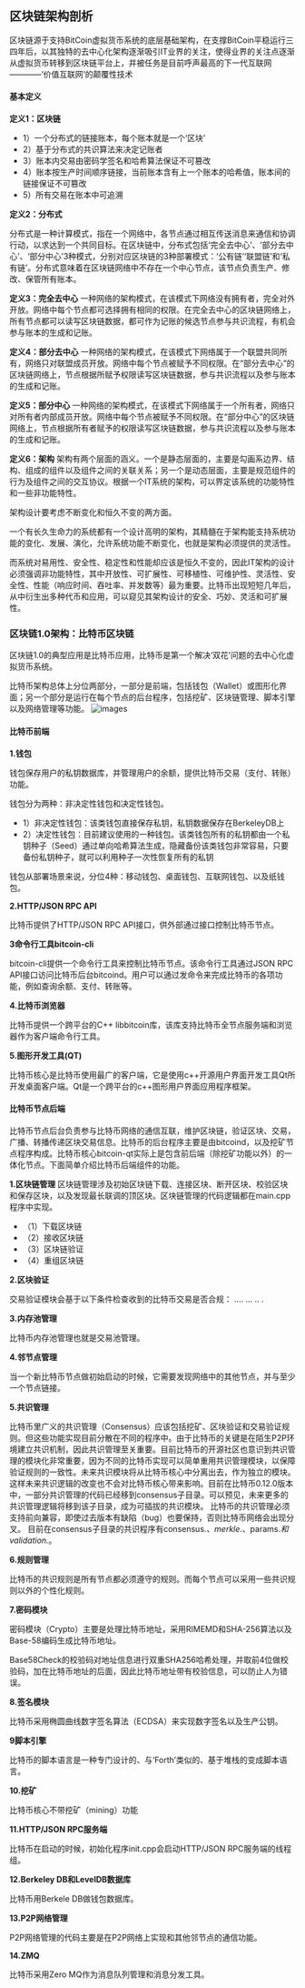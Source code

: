 ## 区块链架构剖析

区块链源于支持BitCoin虚拟货币系统的底层基础架构，在支撑BitCoin平稳运行三四年后，以其独特的去中心化架构逐渐吸引IT业界的关注，使得业界的关注点逐渐从虚拟货币转移到区块链平台上，并被任务是目前呼声最高的下一代互联网————‘价值互联网’的颠覆性技术

#### 基本定义

**定义1：区块链**
- 1）一个分布式的链接账本，每个账本就是一个‘区块’
- 2）基于分布式的共识算法来决定记账者
- 3）账本内交易由密码学签名和哈希算法保证不可篡改
- 4）账本按生产时间顺序链接，当前账本含有上一个账本的哈希值，账本间的链接保证不可篡改
- 5）所有交易在账本中可追溯

**定义2：分布式**

分布式是一种计算模式，指在一个网络中，各节点通过相互传送消息来通信和协调行动，以求达到一个共同目标。在区块链中，分布式包括‘完全去中心’、‘部分去中心’、‘部分中心’3种模式，分别对应区块链的3种部署模式：‘公有链’‘联盟链’和‘私有链’。分布式意味着在区块链网络中不存在一个中心节点，该节点负责生产、修改、保管所有账本。

**定义3：完全去中心**
一种网络的架构模式，在该模式下网络没有拥有者，完全对外开放。网络中每个节点都可选择拥有相同的权限。在完全去中心的区块链网络上，所有节点都可以读写区块链数据，都可作为记账的候选节点参与共识流程，有机会参与账本的生成和记账。

**定义4：部分去中心**
一种网络的架构模式，在该模式下网络属于一个联盟共同所有，网络只对联盟成员开放。网络中每个节点被赋予不同权限。在“部分去中心”的区块链网络上，节点根据所赋予权限读写区块链数据，参与共识流程以及参与账本的生成和记账。

**定义5：部分中心**
一种网络的架构模式，在该模式下网络属于一个所有者，网络只对所有者内部成员开放。网络中每个节点被赋予不同权限。在“部分中心”的区块链网络上，节点根据所有者赋予的权限读写区块链数据，参与共识流程以及参与账本的生成和记账。

**定义6：架构**
架构有两个层面的涵义。一个是静态层面的，主要是勾画系边界、结构、组成的组件以及组件之间的关联关系；另一个是动态层面，主要是规范组件的行为及组件之间的交互协议。根据一个IT系统的架构，可以界定该系统的功能特性和一些非功能特性。

架构设计要考虑不断变化和恒久不变的两方面。

一个有长久生命力的系统都有一个设计高明的架构，其精髓在于架构能支持系统功能的变化、发展、演化，允许系统功能不断变化，也就是架构必须提供的灵活性。

而系统对易用性、安全性、稳定性和性能却应该是恒久不变的，因此IT架构的设计必须强调非功能特性，其中开放性、可扩展性、可移植性、可维护性、灵活性、安全性、性能（响应时间、吞吐率、并发数等）最为重要。比特币出现短短几年后，从中衍生出多种代币和应用，可以窥见其架构设计的安全、巧妙、灵活和可扩展性。

### 区块链1.0架构：比特币区块链

区块链1.0的典型应用是比特币应用，比特币是第一个解决‘双花’问题的去中心化虚拟货币系统。

比特币架构总体上分位两部分，一部分是前端，包括钱包（Wallet）或图形化界面；另一个部分是运行在每个节点的后台程序，包括挖矿、区块链管理、脚本引擎以及网络管理等功能。
![images](1411538441588.jpg)

#### 比特币前端

**1.钱包**

钱包保存用户的私钥数据库，并管理用户的余额，提供比特币交易（支付、转账）功能。

钱包分为两种：非决定性钱包和决定性钱包。
- 1）非决定性钱包：该类钱包直接保存私钥，私钥数据保存在BerkeleyDB上
- 2）决定性钱包：目前建议使用的一种钱包。该类钱包所有的私钥都由一个私钥种子（Seed）通过单向哈希算法生成，隐藏备份该类钱包非常容易，只要备份私钥种子，就可以利用种子一次性恢复所有的私钥

钱包从部署场景来说，分位4种：移动钱包、桌面钱包、互联网钱包、以及纸钱包。

**2.HTTP/JSON RPC API**

比特币提供了HTTP/JSON RPC API接口，供外部通过接口控制比特币节点。

**3命令行工具bitcoin-cli**

bitcoin-cli提供一个命令行工具来控制比特币节点。该命令行工具通过JSON RPC API接口访问比特币后台bitcoind。用户可以通过发命令来完成比特币的各项功能，例如查询余额、支付、转账等。

**4.比特币浏览器**

比特币提供一个跨平台的C++ libbitcoin库，该库支持比特币全节点服务端和浏览器作为客户端命令行工具。

**5.图形开发工具(QT)**

比特币核心是比特币使用最广的客户端，它是使用c++开源用户界面开发工具Qt所开发桌面客户端。Qt是一个跨平台的c++图形用户界面应用程序框架。

#### 比特币节点后端

比特币节点后台负责参与比特币网络的通信互联，维护区块链，验证区块、交易，广播、转播传递区块交易信息。比特币的后台程序主要是由bitcoind，以及挖矿节点程序构成。比特币核心bitcoin-qt实际上是包含前后端（除挖矿功能以外）的一体化节点。下面简单介绍比特币后端组件的功能。

**1.区块链管理**
区块链管理涉及初始区块链下载、连接区块、断开区块、校验区块和保存区块，以及发现最长联调的顶区块。区块链管理的代码逻辑都在main.cpp程序中实现。

- （1）下载区块链
- （2）接收区块链
- （3）区块链验证
- （4）重组区块链

**2.区块验证**

交易验证模块会基于以下条件检查收到的比特币交易是否合规：
....
...
..
.

**3.内存池管理**

比特币内存池管理也就是交易池管理。

**4.邻节点管理**

当一个新比特币节点做初始启动的时候，它需要发现网络中的其他节点，并与至少一个节点链接。

**5.共识管理**

比特币里广义的共识管理（Consensus）应该包括挖矿、区块验证和交易验证规则。但这些功能实现目前分散在不同的程序中。由于比特币的关键是在陌生P2P环境建立共识机制，因此共识管理至关重要。目前比特币的开源社区也意识到共识管理的模块化非常重要，因为不同的比特币实现可以简单重用共识管理模块，以保障验证规则的一致性。未来共识模块将从比特币核心中分离出去，作为独立的模块。这样未来共识逻辑的改变也不会对比特币核心带来影响。目前在比特币0.12.0版本中，一部分共识管理的代码已经移到consensus子目录。可以预见，未来更多的共识管理逻辑将移到该子目录，成为可插拔的共识模块。
比特币的共识管理必须支持前向兼容，即使过去版本有缺陷（bug）也要保持，否则比特币网络会出现分叉。
目前在consensus子目录的共识程序有consensus.*、merkle.*、params.*和validation.*。

**6.规则管理**

比特币的共识规则是所有节点都必须遵守的规则。而每个节点可以采用一些共识规则以外的个性化规则。

**7.密码模块**

密码模块（Crypto）主要是处理比特币地址，采用RIMEMD和SHA-256算法以及Base-58编码生成比特币地址。

Base58Check的校验码对地址信息进行双重SHA256哈希处理，并取前4位做校验码，加在比特币地址的后面，因此比特币地址带有校验信息，可以防止人为错误。

**8.签名模块**

比特币采用椭圆曲线数字签名算法（ECDSA）来实现数字签名以及生产公钥。

**9脚本引擎**

比特币的脚本语言是一种专门设计的、与‘Forth’类似的、基于堆栈的变成脚本语言。

**10.挖矿**

比特币核心不带挖矿（mining）功能

**11.HTTP/JSON RPC服务端**

比特币在启动的时候，初始化程序init.cpp会启动HTTP/JSON RPC服务端的线程组。

**12.Berkeley DB和LevelDB数据库**

比特币用Berkele DB做钱包数据库。

**13.P2P网络管理**

P2P网络管理的代码主要是在P2P网络上实现和其他邻节点的通信功能。

**14.ZMQ**

比特币采用Zero MQ作为消息队列管理和消息分发工具。


